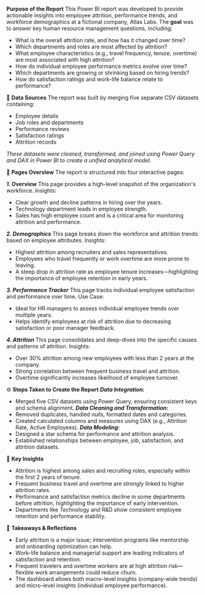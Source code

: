 **Purpose of the Report**
This Power BI report was developed to provide actionable insights into employee attrition, performance trends, and workforce demographics at a fictional company, Atlas Labs. The **goal** was to answer key human resource management questions, including:

- What is the overall attrition rate, and how has it changed over time?
- Which departments and roles are most affected by attrition?
- What employee characteristics (e.g., travel frequency, tenure, overtime) are most associated with high attrition?
- How do individual employee performance metrics evolve over time?
- Which departments are growing or shrinking based on hiring trends?
- How do satisfaction ratings and work-life balance relate to performance?

🧩 **Data Sources**
The report was built by merging five separate CSV datasets containing:
- Employee details
- Job roles and departments
- Performance reviews
- Satisfaction ratings
- Attrition records

_These datasets were cleaned, transformed, and joined using Power Query and DAX in Power BI to create a unified analytical model._

📁 **Pages Overview**
The report is structured into four interactive pages:

***1. Overview***
This page provides a high-level snapshot of the organization's workforce.
Insights:
- Clear growth and decline patterns in hiring over the years.
- Technology department leads in employee strength.
- Sales has high employee count and is a critical area for monitoring attrition and performance.

***2. Demographics***
This page breaks down the workforce and attrition trends based on employee attributes.
Insights:
- Highest attrition among recruiters and sales representatives.
- Employees who travel frequently or work overtime are more prone to leaving.
- A steep drop in attrition rate as employee tenure increases—highlighting the importance of employee retention in early years.

***3. Performance Tracker***
This page tracks individual employee satisfaction and performance over time.
Use Case:
- Ideal for HR managers to assess individual employee trends over multiple years.
- Helps identify employees at risk of attrition due to decreasing satisfaction or poor manager feedback.

***4. Attrition***
This page consolidates and deep-dives into the specific causes and patterns of attrition.
Insights:
- Over 30% attrition among new employees with less than 2 years at the company.
- Strong correlation between frequent business travel and attrition.
- Overtime significantly increases likelihood of employee turnover.

⚙️ **Steps Taken to Create the Report**
***Data Integration:***
- Merged five CSV datasets using Power Query, ensuring consistent keys and schema alignment.
***Data Cleaning and Transformation:***
- Removed duplicates, handled nulls, formatted dates and categories.
- Created calculated columns and measures using DAX (e.g., Attrition Rate, Active Employees).
***Data Modeling:***
- Designed a star schema for performance and attrition analysis.
- Established relationships between employee, job, satisfaction, and attrition datasets.

📌 **Key Insights**
- Attrition is highest among sales and recruiting roles, especially within the first 2 years of tenure.
- Frequent business travel and overtime are strongly linked to higher attrition rates.
- Performance and satisfaction metrics decline in some departments before attrition, highlighting the importance of early intervention.
- Departments like Technology and R&D show consistent employee retention and performance stability.

📌 **Takeaways & Reflections**
- Early attrition is a major issue; intervention programs like mentorship and onboarding optimization can help.
- Work-life balance and managerial support are leading indicators of satisfaction and retention.
- Frequent travelers and overtime workers are at high attrition risk—flexible work arrangements could reduce churn.
- The dashboard allows both macro-level insights (company-wide trends) and micro-level insights (individual employee performance).
